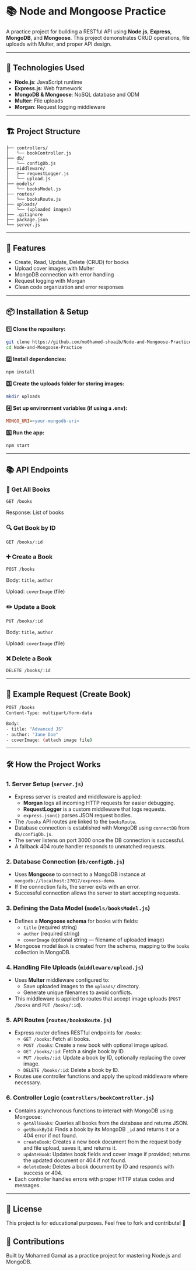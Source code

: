 # 📚 Node and Mongoose Practice

A practice project for building a RESTful API using **Node.js**, **Express**, **MongoDB**, and **Mongoose**. This project demonstrates CRUD operations, file uploads with Multer, and proper API design.

---

## 🚀 Technologies Used
- **Node.js**: JavaScript runtime
- **Express.js**: Web framework
- **MongoDB & Mongoose**: NoSQL database and ODM
- **Multer**: File uploads
- **Morgan**: Request logging middleware

---

## 🏗️ Project Structure
```
├── controllers/
│   └── bookController.js
├── db/
│   └── configDb.js
├── middleware/
│   ├── requestLogger.js
│   └── upload.js
├── models/
│   └── booksModel.js
├── routes/
│   └── booksRoute.js
├── uploads/
│   └── (uploaded images)
├── .gitignore
├── package.json
└── server.js
```

---

## 🔑 Features
- Create, Read, Update, Delete (CRUD) for books  
- Upload cover images with Multer  
- MongoDB connection with error handling  
- Request logging with Morgan  
- Clean code organization and error responses

---

## 📦 Installation & Setup

**1️⃣ Clone the repository:**
```bash
git clone https://github.com/mo0hamed-shoaib/Node-and-Mongoose-Practice.git
cd Node-and-Mongoose-Practice
```

**2️⃣ Install dependencies:**
```bash
npm install
```

**3️⃣ Create the uploads folder for storing images:**
```bash
mkdir uploads
```

**4️⃣ Set up environment variables (if using a .env):**
```ini
MONGO_URI=<your-mongodb-uri>
```

**5️⃣ Run the app:**
```bash
npm start
```

---

## 📚 API Endpoints

### 📖 Get All Books
`GET /books`

Response: List of books

### 🔍 Get Book by ID
`GET /books/:id`

### ➕ Create a Book
`POST /books`

Body: `title`, `author`

Upload: `coverImage` (file)

### ✏️ Update a Book
`PUT /books/:id`

Body: `title`, `author`

Upload: `coverImage` (file)

### ❌ Delete a Book
`DELETE /books/:id`

---

## 🌟 Example Request (Create Book)
```bash
POST /books
Content-Type: multipart/form-data

Body:
- title: "Advanced JS"
- author: "Jane Doe"
- coverImage: (attach image file)
```

---

## 🛠️ How the Project Works

### 1. Server Setup (`server.js`)
- Express server is created and middleware is applied:
  - **Morgan** logs all incoming HTTP requests for easier debugging.
  - **RequestLogger** is a custom middleware that logs requests.
  - `express.json()` parses JSON request bodies.
- The `/books` API routes are linked to the `booksRoute`.
- Database connection is established with MongoDB using `connectDB` from `db/configDb.js`.
- The server listens on port 3000 once the DB connection is successful.
- A fallback 404 route handler responds to unmatched requests.

### 2. Database Connection (`db/configDb.js`)
- Uses **Mongoose** to connect to a MongoDB instance at `mongodb://localhost:27017/express-demo`.
- If the connection fails, the server exits with an error.
- Successful connection allows the server to start accepting requests.

### 3. Defining the Data Model (`models/booksModel.js`)
- Defines a **Mongoose schema** for books with fields:
  - `title` (required string)
  - `author` (required string)
  - `coverImage` (optional string — filename of uploaded image)
- Mongoose model `Book` is created from the schema, mapping to the `books` collection in MongoDB.

### 4. Handling File Uploads (`middleware/upload.js`)
- Uses **Multer** middleware configured to:
  - Save uploaded images to the `uploads/` directory.
  - Generate unique filenames to avoid conflicts.
- This middleware is applied to routes that accept image uploads (`POST /books` and `PUT /books/:id`).

### 5. API Routes (`routes/booksRoute.js`)
- Express router defines RESTful endpoints for `/books`:
  - `GET /books`: Fetch all books.
  - `POST /books`: Create a new book with optional image upload.
  - `GET /books/:id`: Fetch a single book by ID.
  - `PUT /books/:id`: Update a book by ID, optionally replacing the cover image.
  - `DELETE /books/:id`: Delete a book by ID.
- Routes use controller functions and apply the upload middleware where necessary.

### 6. Controller Logic (`controllers/bookController.js`)
- Contains asynchronous functions to interact with MongoDB using Mongoose:
  - `getAllBooks`: Queries all books from the database and returns JSON.
  - `getBookById`: Finds a book by its MongoDB `_id` and returns it or a 404 error if not found.
  - `createBook`: Creates a new book document from the request body and file upload, saves it, and returns it.
  - `updateBook`: Updates book fields and cover image if provided; returns the updated document or 404 if not found.
  - `deleteBook`: Deletes a book document by ID and responds with success or 404.
- Each controller handles errors with proper HTTP status codes and messages.

---

## 📝 License
This project is for educational purposes. Feel free to fork and contribute! 🚀

## 🤝 Contributions
Built by Mohamed Gamal as a practice project for mastering Node.js and MongoDB.
